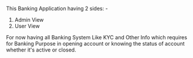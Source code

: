 This Banking Application having 2 sides: -  
1) Admin View
2) User View
   
For now having all Banking System Like KYC and Other Info which requires for Banking Purpose in opening account or knowing the status of account whether it's active or closed.
